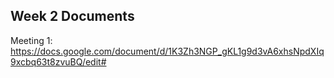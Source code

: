 ## Week 2 Documents

Meeting 1: https://docs.google.com/document/d/1K3Zh3NGP_gKL1g9d3vA6xhsNpdXIq9xcbq63t8zvuBQ/edit#
